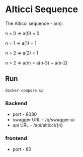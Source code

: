 # Alticci Sequence

The Alticci sequence - a(n):

n = 0 => a(0) = 0

n = 1 => a(1) = 1

n = 2 => a(2) = 1

n > 2 => a(n) = a(n-3) + a(n-2)

## Run

```docker-compose up```

### Backend
- port - 8080
- swagger URL - /q/swagger-ui
- api URL - /api/alticci/{n}

### frontend
- port - 80